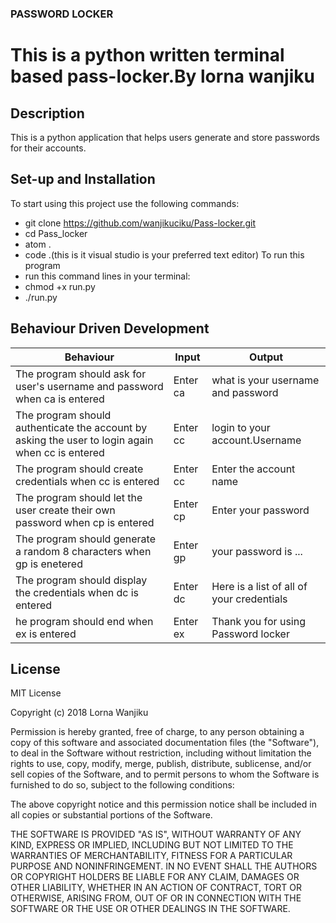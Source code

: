 ### PASSWORD LOCKER

# This is a python written terminal based pass-locker.By lorna wanjiku

## Description
This is a python application that helps users generate and store passwords for their accounts.

## Set-up and Installation
To start using this project use the following commands:
* git clone https://github.com/wanjikuciku/Pass-locker.git
* cd Pass_locker
* atom .
* code .(this is it visual studio is your preferred text editor)
To run this program
* run this command lines in your terminal:
* chmod +x run.py
* ./run.py

## Behaviour Driven Development
|  Behaviour |  Input  |  Output |
|------------|---------|---------|
|The program should ask for user's username and password when ca is entered| Enter ca | what is your username and password|
|The program should authenticate the account by asking the user to login again when cc is entered | Enter cc | login to your account.Username |
|The program should create credentials when cc is entered | Enter cc | Enter the account name|
|The program should let the user create their own password when cp is entered | Enter cp | Enter your password |
|The program should generate a random 8 characters when gp is enetered | Enter gp | your password is ... |
|The program should display the credentials when dc is entered | Enter dc | Here is a list of all of your credentials |
|he program should end when ex is entered | Enter ex | Thank you for using Password locker|

## License
MIT License

Copyright (c) 2018 Lorna Wanjiku

Permission is hereby granted, free of charge, to any person obtaining a copy of this software and associated documentation files (the "Software"), to deal in the Software without restriction, including without limitation the rights to use, copy, modify, merge, publish, distribute, sublicense, and/or sell copies of the Software, and to permit persons to whom the Software is furnished to do so, subject to the following conditions:

The above copyright notice and this permission notice shall be included in all copies or substantial portions of the Software.

THE SOFTWARE IS PROVIDED "AS IS", WITHOUT WARRANTY OF ANY KIND, EXPRESS OR IMPLIED, INCLUDING BUT NOT LIMITED TO THE WARRANTIES OF MERCHANTABILITY, FITNESS FOR A PARTICULAR PURPOSE AND NONINFRINGEMENT. IN NO EVENT SHALL THE AUTHORS OR COPYRIGHT HOLDERS BE LIABLE FOR ANY CLAIM, DAMAGES OR OTHER LIABILITY, WHETHER IN AN ACTION OF CONTRACT, TORT OR OTHERWISE, ARISING FROM, OUT OF OR IN CONNECTION WITH THE SOFTWARE OR THE USE OR OTHER DEALINGS IN THE SOFTWARE.